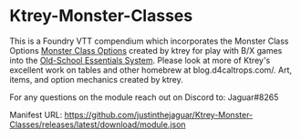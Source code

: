 # Ktrey-Monster-Classes
This is a Foundry VTT compendium which incorporates the Monster Class Options [Monster Class Options](https://blog.d4caltrops.com/2021/11/monster-character-class-options.html) created by ktrey for play with B/X games into the [Old-School Essentials System](https://foundryvtt.com/packages/ose). Please look at more of Ktrey's excellent work on tables and other homebrew at blog.d4caltrops.com/. Art, items, and option mechanics created by ktrey.

For any questions on the module reach out on Discord to: Jaguar#8265

Manifest URL: https://github.com/justinthejaguar/Ktrey-Monster-Classes/releases/latest/download/module.json

